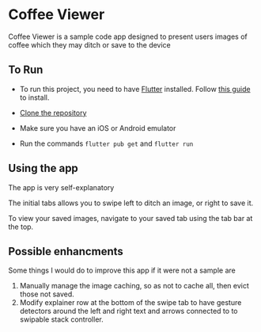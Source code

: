 # Coffee Viewer

Coffee Viewer is a sample code app designed to present users images of coffee which they may ditch or save to the device

## To Run

- To run this project, you need to have [Flutter](https://flutter.dev) installed.  Follow [this guide](https://docs.flutter.dev/get-started/install) to install.

- [Clone the repository](https://docs.github.com/en/repositories/creating-and-managing-repositories/cloning-a-repository)

- Make sure you have an iOS or Android emulator

- Run the commands `flutter pub get` and `flutter run`

## Using the app

The app is very self-explanatory

The initial tabs allows you to swipe left to ditch an image, or right to save it.

To view your saved images, navigate to your saved tab using the tab bar at the top.

## Possible enhancments

Some things I would do to improve this app if it were not a sample are

1. Manually manage the image caching, so as not to cache all, then evict those not saved.
2. Modify explainer row at the bottom of the swipe tab to have gesture detectors around the left and right text and arrows connected to to swipable stack controller.
